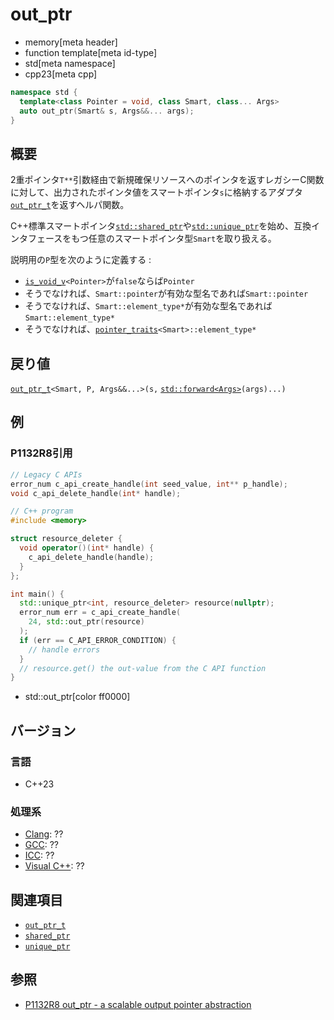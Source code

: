 # out_ptr
* memory[meta header]
* function template[meta id-type]
* std[meta namespace]
* cpp23[meta cpp]

```cpp
namespace std {
  template<class Pointer = void, class Smart, class... Args>
  auto out_ptr(Smart& s, Args&&... args);
}
```

## 概要
2重ポインタ`T**`引数経由で新規確保リソースへのポインタを返すレガシーC関数に対して、出力されたポインタ値をスマートポインタ`s`に格納するアダプタ[`out_ptr_t`](out_ptr_t.md)を返すヘルパ関数。

C++標準スマートポインタ[`std::shared_ptr`](shared_ptr.md)や[`std::unique_ptr`](unique_ptr.md)を始め、互換インタフェースをもつ任意のスマートポインタ型`Smart`を取り扱える。


説明用の`P`型を次のように定義する :

- [`is_void_v`](/reference/type_traits/is_void.md)`<Pointer>`が`false`ならば`Pointer`
- そうでなければ、`Smart::pointer`が有効な型名であれば`Smart::pointer`
- そうでなければ、`Smart::element_type*`が有効な型名であれば`Smart::element_type*`
- そうでなければ、[`pointer_traits`](pointer_traits.md)`<Smart>::element_type*`


## 戻り値
[`out_ptr_t`](out_ptr_t.md)`<Smart, P, Args&&...>(s,` [`std::forward<Args>`](/reference/utility/forward.md)`(args)...)`


## 例
### P1132R8引用
```cpp example
// Legacy C APIs
error_num c_api_create_handle(int seed_value, int** p_handle);
void c_api_delete_handle(int* handle);

// C++ program
#include <memory>

struct resource_deleter {
  void operator()(int* handle) {
    c_api_delete_handle(handle);
  }
};

int main() {
  std::unique_ptr<int, resource_deleter> resource(nullptr);
  error_num err = c_api_create_handle(
    24, std::out_ptr(resource)
  );
  if (err == C_API_ERROR_CONDITION) {
    // handle errors
  }
  // resource.get() the out-value from the C API function
}
```
* std::out_ptr[color ff0000]


## バージョン
### 言語
- C++23

### 処理系
- [Clang](/implementation.md#clang): ??
- [GCC](/implementation.md#gcc): ??
- [ICC](/implementation.md#icc): ??
- [Visual C++](/implementation.md#visual_cpp): ??


## 関連項目
- [`out_ptr_t`](out_ptr_t.md)
- [`shared_ptr`](shared_ptr.md)
- [`unique_ptr`](unique_ptr.md)


## 参照
- [P1132R8 out_ptr - a scalable output pointer abstraction](https://www.open-std.org/jtc1/sc22/wg21/docs/papers/2021/p1132r8.html)
